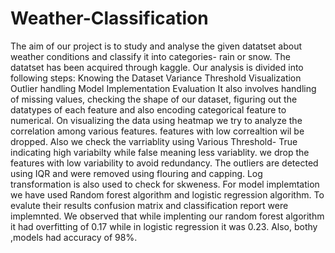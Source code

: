# Weather-Classification
The aim of our project is to study and analyse the given datatset about weather conditions and classify it into categories- rain or snow. The datatset has been acquired through kaggle. Our analysis is divided into following steps: 
Knowing the Dataset
Variance Threshold
Visualization
Outlier handling
Model Implementation
Evaluation
It also involves handling of missing values, checking the shape of our dataset, figuring out the datatypes of each feature and also encoding categorical feature to numerical.
On visualizing the data using heatmap we try to analyze the correlation among various features. features with low correaltion wil be dropped. Also we check the varriablity using Various Threshold- True indicating high variabilty while false meaning less variablity. we drop the features with low variability to avoid redundancy.
The outliers are detected using IQR and were removed using flouring and capping. Log transformation is also used to check for skweness.
For model implemtation we have used Random forest algorithm and logistic regression algorithm. To evalute their results confusion matrix and classification report were implemnted.
We observed that while implenting our random forest algorithm it had overfitting of 0.17 while in logistic regression it was 0.23. Also, bothy ,models had accuracy of 98%.
